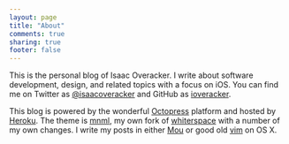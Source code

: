 ```yaml
---
layout: page
title: "About"
comments: true
sharing: true
footer: false
---
```

This is the personal blog of Isaac Overacker. I write about software development, design, and related topics with a focus on iOS. You can find me on Twitter as [@isaacoveracker](http://twitter.com/isaacoveracker) and GitHub as [ioveracker](http://github.com/ioveracker).

This blog is powered by the wonderful [Octopress](http://octopress.org) platform and hosted by [Heroku](http://heroku.com).  The theme is [mnml](http://github.com/ioveracker/mnml), my own fork of [whiterspace](https://github.com/mjhea0/whiterspace) with a number of my own changes.  I write my posts in either [Mou](http://mouapp.com) or good old [vim](http://www.vim.org/) on OS X.